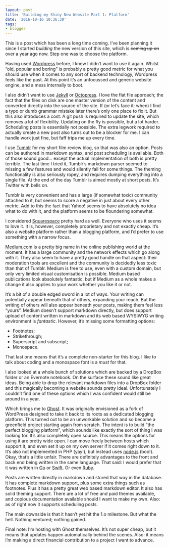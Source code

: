 ```yaml
---
layout: post
title: 'Building my Shiny New Website Part 1: Platform'
date: '2016-10-16 10:36:30'
tags:
- blogger
---
```


This is a post which has been a long time coming. I’ve been planning it since I started *building* the new version of this site, which is ~~coming up on~~ over a year ago now. Step one was to choose the platform.

Having used [Wordpress] before, I knew I didn’t want to use it again. Whilst “old, popular and boring” is probably a pretty good metric for what you should use when it comes to any sort of backend technology, Wordpress feels like the past. At this point it’s an unfocussed and generic website engine, and a mess internally to boot.

[Wordpress]: https://wordpress.org

I also didn’t want to use [Jekyll] or [Octopress]. I love the flat file approach; the fact that the files on disk are one master version of the content and converted directly into the source of the site. If (or let’s face it: when) I find a typo or dumb grammar mistake later there’s only one place to fix it. But this also introduces a cost: A git push is required to update the site, which removes a lot of flexibility. Updating on the fly is possible, but a lot harder. Scheduling posts is essentially not possible. The extra legwork required to actually create a new post also turns out to be a blocker for me. I can handle work just fine, but faff trips me up every time.

[Jekyll]: https://jekyllrb.com
[Octopress]: http://octopress.org

I use [Tumblr] for my short film review blog, so that was also an option. Posts can be authored in markdown syntax, and post scheduling is available. Both of those sound good… except the actual implementation of both is pretty terrible. The last time I tried it, Tumblr’s markdown parser seemed to missing a few features and would silently fail for some things. The theming functionality is also seriously ropey, and requires dumping everything into a single file. At the end of the day Tumblr is aimed mostly at short posts. It’s Twitter with bells on.

[Tumblr]: https://www.tumblr.com

Tumblr is very convenient and has a large (if somewhat toxic) community attached to it, but seems to score a negative in just about every other metric. Add to this the fact that Yahoo! seems to have absolutely no idea what to do with it, and the platform seems to be floundering somewhat.

I considered [Squarespace] pretty hard as well. Everyone who uses it seems to love it. It is, however, completely proprietary and not exactly cheap. It’s also a website platform rather than a blogging platform, and I’d prefer to use something with a narrow focus.

[Squarespace]: https://www.squarespace.com

[Medium.com] is a pretty big name in the online publishing world at the moment. It has a large community and the network effects which go along with it. They also seem to have a pretty good handle on that aspect: their moderation tools are excellent and the community is decidedly less toxic than that of Tumblr. Medium is free to use, even with a custom domain, but only very limited visual customisation is possible. Medium based publications look absolutely fantastic, but if Medium as a whole makes a change it also applies to your work whether you like it or not.

It’s a bit of a double edged sword in a lot of ways. Your writing can potentially appear beneath that of others, expanding your reach. But the writing of others will also appear beneath your posts, making them feel less “yours”. Medium doesn’t support markdown directly, but does support upload of content written in markdown and its web based WYSIWYG writing environment is *fantastic*. However, it’s missing some formatting options:

* Footnotes;
* Strikethrough;
* Superscript and subscript;
* Monospace.

[Medium.com]: https://medium.com

That last one means that it’s a complete non-starter for this blog. I like to talk about coding and a monospace font is a *must* for that.

I also looked at a whole bunch of solutions which are backed by a DropBox folder or an Evernote notebook. On the surface these sound like great ideas. Being able to drop the relevant markdown files into a DropBox folder and this magically becoming a website sounds pretty ideal. Unfortunately I couldn’t find one of these options which I was confident would still be around in a year.

Which brings me to [Ghost]. It was originally envisioned as a fork of WordPress designed to take it back to its roots as a dedicated blogging platform. This turned out to be an unworkable solution and so become a greenfield project starting again from scratch. The intent is to build “the perfect blogging platform”, which sounds like exactly the sort of thing I was looking for. It’s also completely open source. This means the options for using it are pretty wide open. I can move freely between hosts which support it, and even set it up on my own server if it comes right down to it. It’s also not implemented in PHP (yay!), but instead uses [node.js] (boo!). Okay, that’s a little unfair. There are definitely advantages to the front and back end being written in the same language. That said: I would prefer that it was written in [Go] or [Swift]. Or even [Ruby].

[Ghost]: https://ghost.org
[node.js]: https://nodejs.org
[Go]: https://golang.org
[Swift]: https://developer.apple.com/swift/
[Ruby]: http://www.ruby-lang.org

Posts are written directly in markdown and stored that way in the database. It has complete markdown support, plus some extra things such as footnotes. Plus it has a pretty great web based markdown editor. It also has solid theming support. There are a lot of free and paid themes available, and copious documentation available should I want to make my own. Also: as of right now it supports scheduling posts.

The main downside is that it hasn’t yet hit the 1.o milestone. But what the hell. Nothing ventured; nothing gained.

Final note: I’m hosting with Ghost themselves. It’s not super cheap, but it means that updates happen automatically behind the scenes. Also: it means I’m making a direct financial contribution to a project I want to advance.